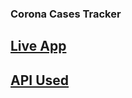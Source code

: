 
### Corona Cases Tracker 

## [Live App](https://trackcovidnineteeen.netlify.app/)

## [API Used](https://covid19.mathdro.id/api)
